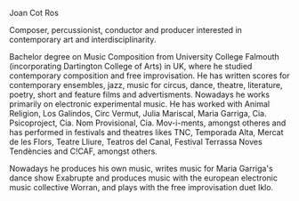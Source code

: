 Joan Cot Ros

Composer, percussionist, conductor and producer interested in contemporary art and interdisciplinarity.

Bachelor degree on Music Composition from University College Falmouth (incorporating Dartington College of Arts) in UK, where he studied contemporary composition and free improvisation. He has written scores for contemporary ensembles, jazz, music for circus, dance, theatre, literature, poetry, short and feature films and advertisments. Nowadays he works primarily on electronic experimental music. He has worked with Animal Religion, Los Galindos, Circ Vermut, Julia Mariscal, Maria Garriga, Cia. Psicoproject, Cia. Nom Provisional, Cia. Mov-i-ments, amongst otheres and has performed in festivals and theatres likes TNC, Temporada Alta, Mercat de les Flors, Teatre Lliure, Teatros del Canal, Festival Terrassa Noves Tendències and C!CAF, amongst others.

Nowadays he produces his own music, writes music for Maria Garriga's dance show Exabrupte and produces music with the european electronic music collective Worran, and plays with the free improvisation duet Iklo.
